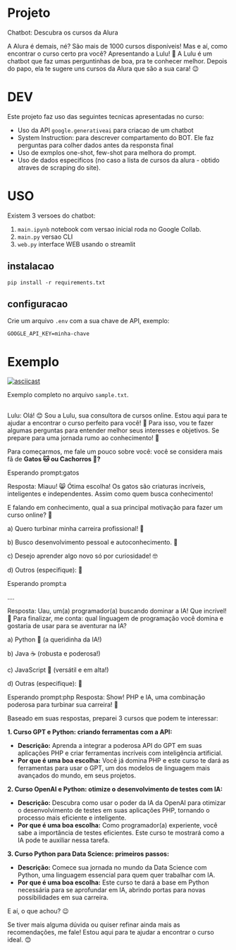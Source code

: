 # Projeto

Chatbot: Descubra os cursos da Alura

A Alura é demais, né? São mais de 1000 cursos disponíveis! Mas e aí, como encontrar o curso certo pra você? Apresentando a Lulu! 🤖 A Lulu é um chatbot que faz umas perguntinhas de boa, pra te conhecer melhor. Depois do papo, ela te sugere uns cursos da Alura que são a sua cara! 😉



# DEV

Este projeto faz uso das seguintes tecnicas apresentadas no curso:

- Uso da API `google.generativeai` para criacao de um chatbot
- System Instruction: para descrever compartamento do BOT. Ele faz perguntas para colher dados antes da responsta final
- Uso de exmplos one-shot, few-shot para melhora do prompt.
- Uso de dados especificos (no caso a lista de cursos da alura - obtido atraves de scraping do site).


# USO

Existem 3 versoes do chatbot:

1) `main.ipynb` notebook com versao inicial roda no Google Collab.
2) `main.py` versao CLI
3) `web.py` interface WEB usando o streamlit


## instalacao

```
pip install -r requirements.txt
```

## configuracao

Crie um arquivo `.env` com a sua chave de API, exemplo:

```
GOOGLE_API_KEY=minha-chave
```



# Exemplo

[![asciicast](https://asciinema.org/a/jQYkCLAMAFkHE8iYvvUGbaAXp.svg)](https://asciinema.org/a/jQYkCLAMAFkHE8iYvvUGbaAXp)



Exemplo completo no arquivo `sample.txt`.


## 

Lulu:  Olá! 😊 Sou a Lulu, sua consultora de cursos online. Estou aqui para te ajudar a encontrar o curso perfeito para você! 🎉 Para isso, vou te fazer algumas perguntas para entender melhor seus interesses e objetivos. Se prepare para uma jornada rumo ao conhecimento! 🚀

Para começarmos, me fale um pouco sobre você: você se considera mais fã de **Gatos 🐱 ou Cachorros 🐶?** 
 

Esperando prompt:gatos

Resposta:  Miauu! 😸 Ótima escolha! Os gatos são criaturas incríveis, inteligentes e independentes. Assim como quem busca conhecimento! 

E falando em conhecimento, qual a sua principal motivação para fazer um curso online? 🤔

a) Quero turbinar minha carreira profissional! 🚀

b) Busco desenvolvimento pessoal e autoconhecimento. 🧘

c) Desejo aprender algo novo só por curiosidade! 🤓

d) Outros (especifique):  📝 
 

Esperando prompt:a

....



Resposta:  Uau, um(a) programador(a) buscando dominar a IA! Que incrível! 🤩 Para finalizar, me conta: qual linguagem de programação você domina e gostaria de usar para se aventurar na IA?  

a) Python 🐍 (a queridinha da IA!)

b) Java ☕ (robusta e poderosa!)

c) JavaScript 🚀 (versátil e em alta!)

d) Outras (especifique): 📝 
 

Esperando prompt:php
Resposta:  Show! PHP e IA, uma combinação poderosa para turbinar sua carreira! 💪

Baseado em suas respostas, preparei 3 cursos que podem te interessar:

**1. Curso GPT e Python: criando ferramentas com a API:**
* **Descrição:** Aprenda a integrar a poderosa API do GPT em suas aplicações PHP e criar ferramentas incríveis com inteligência artificial.
* **Por que é uma boa escolha:** Você já domina PHP e este curso te dará as ferramentas para usar o GPT, um dos modelos de linguagem mais avançados do mundo, em seus projetos.

**2. Curso OpenAI e Python: otimize o desenvolvimento de testes com IA:**
* **Descrição:** Descubra como usar o poder da IA da OpenAI para otimizar o desenvolvimento de testes em suas aplicações PHP, tornando o processo mais eficiente e inteligente.
* **Por que é uma boa escolha:** Como programador(a) experiente, você sabe a importância de testes eficientes. Este curso te mostrará como a IA pode te auxiliar nessa tarefa.

**3. Curso Python para Data Science: primeiros passos:**
* **Descrição:** Comece sua jornada no mundo da Data Science com Python, uma linguagem essencial para quem quer trabalhar com IA.
* **Por que é uma boa escolha:** Este curso te dará a base em Python necessária para se aprofundar em IA, abrindo portas para novas possibilidades em sua carreira.

E aí, o que achou? 😉  

Se tiver mais alguma dúvida ou quiser refinar ainda mais as recomendações, me fale! Estou aqui para te ajudar a encontrar o curso ideal. 😊
